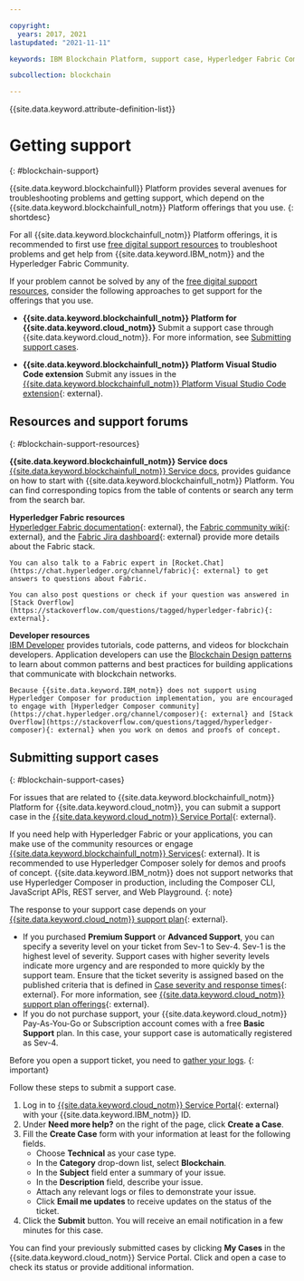 ```yaml
---

copyright:
  years: 2017, 2021
lastupdated: "2021-11-11"

keywords: IBM Blockchain Platform, support case, Hyperledger Fabric Community, Cloud tickets, Rocket Chat, dWAnswers

subcollection: blockchain

---
```


{{site.data.keyword.attribute-definition-list}}



# Getting support
{: #blockchain-support}

{{site.data.keyword.blockchainfull}} Platform provides several avenues for troubleshooting problems and getting support, which depend on the {{site.data.keyword.blockchainfull_notm}} Platform offerings that you use.
{: shortdesc}

For all {{site.data.keyword.blockchainfull_notm}} Platform offerings, it is recommended to first use [free digital support resources](/docs/blockchain?topic=blockchain-blockchain-support#blockchain-support-resources) to troubleshoot problems and get help from {{site.data.keyword.IBM_notm}} and the Hyperledger Fabric Community.

If your problem cannot be solved by any of the [free digital support resources](/docs/blockchain?topic=blockchain-blockchain-support#blockchain-support-resources), consider the following approaches to get support for the offerings that you use.

- **{{site.data.keyword.blockchainfull_notm}} Platform for {{site.data.keyword.cloud_notm}}**
    Submit a support case through {{site.data.keyword.cloud_notm}}. For more information, see [Submitting support cases](/docs/blockchain?topic=blockchain-blockchain-support#blockchain-support-cases).

- **{{site.data.keyword.blockchainfull_notm}} Platform Visual Studio Code extension**
    Submit any issues in the [{{site.data.keyword.blockchainfull_notm}} Platform Visual Studio Code extension](https://github.com/IBM-Blockchain/blockchain-vscode-extension/issues){: external}.

## Resources and support forums
{: #blockchain-support-resources}

**{{site.data.keyword.blockchainfull_notm}} Service docs**
    [{{site.data.keyword.blockchainfull_notm}} Service docs](/docs/blockchain?topic=blockchain-get-started-ibp#get-started-ibp), provides guidance on how to start with {{site.data.keyword.blockchainfull_notm}} Platform. You can find corresponding topics from the table of contents or search any term from the search bar.

**Hyperledger Fabric resources**  
    [Hyperledger Fabric documentation](https://hyperledger-fabric.readthedocs.io/en/release-2.2/){: external}, the [Fabric community wiki](https://wiki.hyperledger.org/display/fabric){: external}, and the [Fabric Jira dashboard](https://jira.hyperledger.org/secure/Dashboard.jspa?selectPageId=10104){: external} provide more details about the Fabric stack.

    You can also talk to a Fabric expert in [Rocket.Chat](https://chat.hyperledger.org/channel/fabric){: external} to get answers to questions about Fabric.

    You can also post questions or check if your question was answered in [Stack Overflow](https://stackoverflow.com/questions/tagged/hyperledger-fabric){: external}.

**Developer resources**  
    [IBM Developer](https://developer.ibm.com/technologies/blockchain/) provides tutorials, code patterns, and videos for blockchain developers. Application developers can use the [Blockchain Design patterns](https://developer.ibm.com/technologies/blockchain/articles/getting-started-with-blockchain-design-patterns) to learn about common patterns and best practices for building applications that communicate with blockchain networks.

    Because {{site.data.keyword.IBM_notm}} does not support using Hyperledger Composer for production implementation, you are encouraged to engage with [Hyperledger Composer community](https://chat.hyperledger.org/channel/composer){: external} and [Stack Overflow](https://stackoverflow.com/questions/tagged/hyperledger-composer){: external} when you work on demos and proofs of concept.

## Submitting support cases
{: #blockchain-support-cases}

For issues that are related to {{site.data.keyword.blockchainfull_notm}} Platform for {{site.data.keyword.cloud_notm}}, you can submit a support case in the [{{site.data.keyword.cloud_notm}} Service Portal](https://cloud.ibm.com/unifiedsupport/supportcenter){: external}.

If you need help with Hyperledger Fabric or your applications, you can make use of the community resources or engage [{{site.data.keyword.blockchainfull_notm}} Services](https://www.ibm.com/blockchain/services){: external}. It is recommended to use Hyperledger Composer solely for demos and proofs of concept. {{site.data.keyword.IBM_notm}} does not support networks that use Hyperledger Composer in production, including the Composer CLI, JavaScript APIs, REST server, and Web Playground.
{: note}

The response to your support case depends on your [{{site.data.keyword.cloud_notm}} support plan](/docs/get-support?topic=get-support-support-plans#support-plans){: external}.

- If you purchased **Premium Support** or **Advanced Support**, you can specify a severity level on your ticket from Sev-1 to Sev-4. Sev-1 is the highest level of severity. Support cases with higher severity levels indicate more urgency and are responded to more quickly by the support team. Ensure that the ticket severity is  assigned based on the published criteria that is defined in [Case severity and response times](/docs/get-support?topic=get-support-support-case-severity){: external}.  For more information, see [{{site.data.keyword.cloud_notm}} support plan offerings](/docs/get-support?topic=get-support-support-plans#support-plans){: external}.  
- If you do not purchase support, your {{site.data.keyword.cloud_notm}} Pay-As-You-Go or Subscription account comes with a free **Basic Support** plan. In this case, your support case is automatically registered as Sev-4.

Before you open a support ticket, you need to [gather your logs](/docs/blockchain?topic=blockchain-ibp-console-manage-console#ibp-console-manage-logs).
{: important}

Follow these steps to submit a support case.

1. Log in to [{{site.data.keyword.cloud_notm}} Service Portal](https://cloud.ibm.com/unifiedsupport/supportcenter){: external} with your {{site.data.keyword.IBM_notm}} ID.
2. Under **Need more help?** on the right of the page, click **Create a Case**.
3. Fill the **Create Case** form with your information at least for the following fields.
    - Choose **Technical** as your case type.
    - In the **Category** drop-down list, select **Blockchain**.
    - In the **Subject** field enter a summary of your issue.
    - In the **Description** field, describe your issue.
    - Attach any relevant logs or files to demonstrate your issue.
    - Click **Email me updates** to receive updates on the status of the ticket.
4. Click the **Submit** button.  You will receive an email notification in a few minutes for this case.

You can find your previously submitted cases by clicking **My Cases** in the {{site.data.keyword.cloud_notm}} Service Portal. Click and open a case to check its status or provide additional information.


